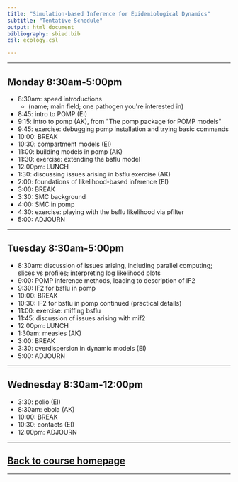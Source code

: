 ```yaml
---
title: "Simulation-based Inference for Epidemiological Dynamics"
subtitle: "Tentative Schedule"
output: html_document
bibliography: sbied.bib
csl: ecology.csl

---
```


---------------------

## Monday 8:30am-5:00pm

- 8:30am: speed introductions
	- (name; main field; one pathogen you're interested in)
- 8:45: intro to POMP (EI)
- 9:15: intro to pomp (AK), from "The pomp package for POMP models"
- 9:45: exercise: debugging pomp installation and trying basic commands
- 10:00: BREAK
- 10:30: compartment models (EI)
- 11:00: building models in pomp (AK)
- 11:30: exercise: extending the bsflu model
- 12:00pm: LUNCH
- 1:30: discussing issues arising in bsflu exercise (AK)
- 2:00: foundations of likelihood-based inference (EI)
- 3:00: BREAK
- 3:30: SMC background
- 4:00: SMC in pomp
- 4:30: exercise: playing with the bsflu likelihood via pfilter
- 5:00: ADJOURN

---------------------

## Tuesday 8:30am-5:00pm

- 8:30am: discussion of issues arising, including parallel computing; slices vs profiles; interpreting log likelihood plots
- 9:00: POMP inference methods, leading to description of IF2
- 9:30: IF2 for bsflu in pomp
- 10:00: BREAK
- 10:30: IF2 for bsflu in pomp continued (practical details)
- 11:00: exercise: miffing bsflu
- 11:45: discussion of issues arising with mif2
- 12:00pm: LUNCH
- 1:30am: measles (AK)
- 3:00: BREAK
- 3:30: overdispersion in dynamic models (EI)
- 5:00: ADJOURN

---------------------

## Wednesday 8:30am-12:00pm

- 3:30: polio (EI)
- 8:30am: ebola (AK)
- 10:00: BREAK
- 10:30: contacts (EI)
- 12:00pm: ADJOURN
	
------------------------------

## [Back to course homepage](./index.html)

----------------------
